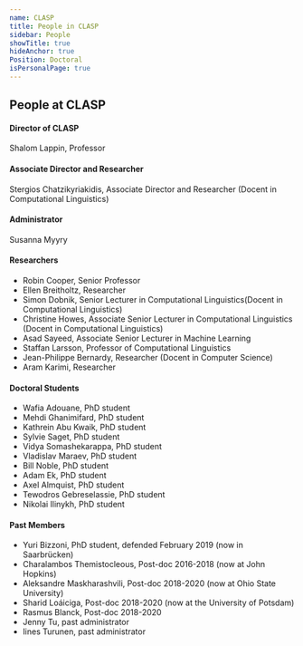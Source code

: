 ```yaml
---
name: CLASP
title: People in CLASP
sidebar: People
showTitle: true
hideAnchor: true
Position: Doctoral
isPersonalPage: true
---
```


## People at CLASP

#### Director of CLASP
Shalom Lappin, Professor

#### Associate Director and Researcher
Stergios Chatzikyriakidis, Associate Director and Researcher (Docent in Computational Linguistics)

#### Administrator
Susanna Myyry

#### Researchers
- Robin Cooper, Senior Professor
- Ellen Breitholtz, Researcher
- Simon Dobnik, Senior Lecturer in Computational Linguistics(Docent in Computational Linguistics)
- Christine Howes, Associate Senior Lecturer in Computational Linguistics (Docent in Computational Linguistics)
- Asad Sayeed, Associate Senior Lecturer in Machine Learning
- Staffan Larsson, Professor of Computational Linguistics
- Jean-Philippe Bernardy, Researcher (Docent in Computer Science)
- Aram Karimi, Researcher

#### Doctoral Students
- Wafia Adouane, PhD student
- Mehdi Ghanimifard, PhD student
- Kathrein Abu Kwaik, PhD student
- Sylvie Saget, PhD student
- Vidya Somashekarappa, PhD student
- Vladislav Maraev, PhD student
- Bill Noble, PhD student
- Adam Ek, PhD student
- Axel Almquist, PhD student
- Tewodros Gebreselassie, PhD student
- Nikolai Ilinykh, PhD student

#### Past Members
- Yuri Bizzoni, PhD student, defended February 2019 (now in Saarbrücken)
- Charalambos Themistocleous, Post-doc 2016-2018 (now at John Hopkins)
- Aleksandre Maskharashvili, Post-doc 2018-2020 (now at Ohio State University)
- Sharid Loáiciga, Post-doc 2018-2020 (now at the University of Potsdam)
- Rasmus Blanck, Post-doc 2018-2020
- Jenny Tu, past administrator
- Iines Turunen, past administrator
